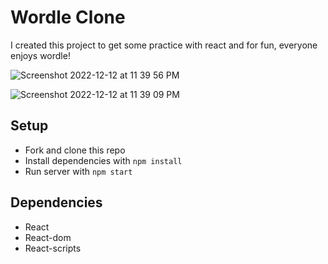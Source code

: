 # Wordle Clone

I created this project to get some practice with react and for fun, everyone enjoys wordle! 

![Screenshot 2022-12-12 at 11 39 56 PM](https://user-images.githubusercontent.com/93356900/207228177-7cbc9867-2df7-44cf-a834-0868960aa089.png)

![Screenshot 2022-12-12 at 11 39 09 PM](https://user-images.githubusercontent.com/93356900/207228089-9fe32b4e-7b14-4dd9-998a-4137616e115f.png)

## Setup
- Fork and clone this repo
- Install dependencies with `npm install`
- Run server with `npm start`


## Dependencies 
- React
- React-dom
- React-scripts
